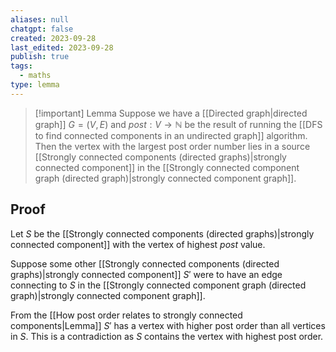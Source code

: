 ```yaml
---
aliases: null
chatgpt: false
created: 2023-09-28
last_edited: 2023-09-28
publish: true
tags:
  - maths
type: lemma
---
```

> [!important] Lemma
> Suppose we have a [[Directed graph|directed graph]] $G = (V,E)$ and $post: V \rightarrow \mathbb{N}$ be the result of running the [[DFS to find connected components in an undirected graph]] algorithm. Then the vertex with the largest post order number lies in a source [[Strongly connected components (directed graphs)|strongly connected component]] in the [[Strongly connected component graph (directed graph)|strongly connected component graph]].

## Proof

Let $S$ be the [[Strongly connected components (directed graphs)|strongly connected component]] with the vertex of highest $post$ value.

Suppose some other [[Strongly connected components (directed graphs)|strongly connected component]] $S'$ were to have an edge connecting to $S$ in the [[Strongly connected component graph (directed graph)|strongly connected component graph]].

From the [[How post order relates to strongly connected components|Lemma]] $S'$ has a vertex with higher post order than all vertices in $S$. This is a contradiction as $S$ contains the vertex with highest post order.


